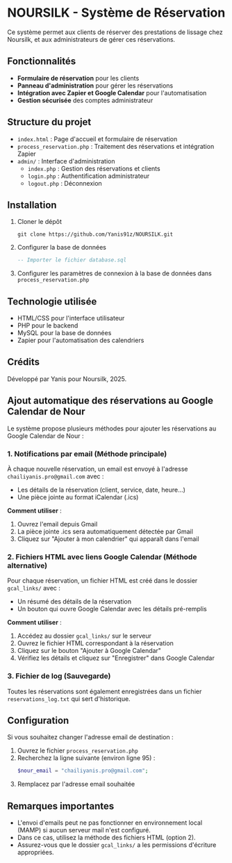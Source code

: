 # NOURSILK - Système de Réservation

Ce système permet aux clients de réserver des prestations de lissage chez Noursilk, et aux administrateurs de gérer ces réservations.

## Fonctionnalités

- **Formulaire de réservation** pour les clients
- **Panneau d'administration** pour gérer les réservations
- **Intégration avec Zapier et Google Calendar** pour l'automatisation
- **Gestion sécurisée** des comptes administrateur

## Structure du projet

- `index.html` : Page d'accueil et formulaire de réservation
- `process_reservation.php` : Traitement des réservations et intégration Zapier
- `admin/` : Interface d'administration
  - `index.php` : Gestion des réservations et clients
  - `login.php` : Authentification administrateur
  - `logout.php` : Déconnexion

## Installation

1. Cloner le dépôt
   ```
   git clone https://github.com/Yanis91z/NOURSILK.git
   ```

2. Configurer la base de données
   ```sql
   -- Importer le fichier database.sql
   ```

3. Configurer les paramètres de connexion à la base de données dans `process_reservation.php`

## Technologie utilisée

- HTML/CSS pour l'interface utilisateur
- PHP pour le backend
- MySQL pour la base de données
- Zapier pour l'automatisation des calendriers

## Crédits

Développé par Yanis pour Noursilk, 2025.

## Ajout automatique des réservations au Google Calendar de Nour

Le système propose plusieurs méthodes pour ajouter les réservations au Google Calendar de Nour :

### 1. Notifications par email (Méthode principale)

À chaque nouvelle réservation, un email est envoyé à l'adresse `chailiyanis.pro@gmail.com` avec :
- Les détails de la réservation (client, service, date, heure...)
- Une pièce jointe au format iCalendar (.ics)

**Comment utiliser** :
1. Ouvrez l'email depuis Gmail
2. La pièce jointe .ics sera automatiquement détectée par Gmail
3. Cliquez sur "Ajouter à mon calendrier" qui apparaît dans l'email

### 2. Fichiers HTML avec liens Google Calendar (Méthode alternative)

Pour chaque réservation, un fichier HTML est créé dans le dossier `gcal_links/` avec :
- Un résumé des détails de la réservation
- Un bouton qui ouvre Google Calendar avec les détails pré-remplis

**Comment utiliser** :
1. Accédez au dossier `gcal_links/` sur le serveur
2. Ouvrez le fichier HTML correspondant à la réservation
3. Cliquez sur le bouton "Ajouter à Google Calendar"
4. Vérifiez les détails et cliquez sur "Enregistrer" dans Google Calendar

### 3. Fichier de log (Sauvegarde)

Toutes les réservations sont également enregistrées dans un fichier `reservations_log.txt` qui sert d'historique.

## Configuration

Si vous souhaitez changer l'adresse email de destination :

1. Ouvrez le fichier `process_reservation.php`
2. Recherchez la ligne suivante (environ ligne 95) :
   ```php
   $nour_email = "chailiyanis.pro@gmail.com";
   ```
3. Remplacez par l'adresse email souhaitée

## Remarques importantes

- L'envoi d'emails peut ne pas fonctionner en environnement local (MAMP) si aucun serveur mail n'est configuré.
- Dans ce cas, utilisez la méthode des fichiers HTML (option 2).
- Assurez-vous que le dossier `gcal_links/` a les permissions d'écriture appropriées. 